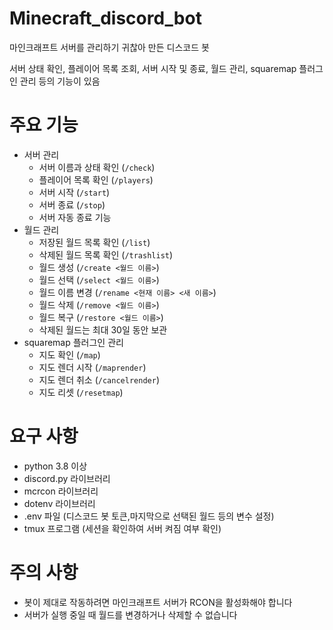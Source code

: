 # Minecraft_discord_bot

마인크래프트 서버를 관리하기 귀찮아 만든 디스코드 봇

서버 상태 확인, 플레이어 목록 조회, 서버 시작 및 종료, 월드 관리, squaremap 플러그인 관리 등의 기능이 있음

# 주요 기능

- 서버 관리
  - 서버 이름과 상태 확인 (`/check`)
  - 플레이어 목록 확인 (`/players`)
  - 서버 시작 (`/start`)
  - 서버 종료 (`/stop`)
  - 서버 자동 종료 기능
- 월드 관리
  - 저장된 월드 목록 확인 (`/list`)
  - 삭제된 월드 목록 확인 (`/trashlist`)
  - 월드 생성 (`/create <월드 이름>`)
  - 월드 선택 (`/select <월드 이름>`)
  - 월드 이름 변경 (`/rename <현재 이름> <새 이름>`)
  - 월드 삭제 (`/remove <월드 이름>`)
  - 월드 복구 (`/restore <월드 이름>`)
  - 삭제된 월드는 최대 30일 동안 보관
- squaremap 플러그인 관리
  - 지도 확인 (`/map`)
  - 지도 렌더 시작 (`/maprender`)
  - 지도 렌더 취소 (`/cancelrender`)
  - 지도 리셋 (`/resetmap`)

# 요구 사항

- python 3.8 이상
- discord.py 라이브러리
- mcrcon 라이브러리
- dotenv 라이브러리
- .env 파일 (디스코드 봇 토큰,마지막으로 선택된 월드 등의 변수 설정)
- tmux 프로그램 (세션을 확인하여 서버 켜짐 여부 확인)

# 주의 사항

- 봇이 제대로 작동하려면 마인크래프트 서버가 RCON을 활성화해야 합니다
- 서버가 실행 중일 때 월드를 변경하거나 삭제할 수 없습니다
